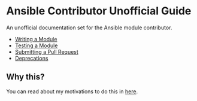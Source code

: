 Ansible Contributor Unofficial Guide
====================================

An unofficial documentation set for the Ansible module contributor.

* [Writing a Module](/mod-writing.md)
* [Testing a Module](/mod-testing.md)
* [Submitting a Pull Request](/submitting-pr.md)
* [Deprecations](/deprecations.md)

## Why this?

You can read about my motivations to do this in [here](/motivations.md).
